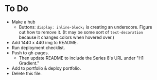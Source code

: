 # To Do

- Make a hub
  - Buttons: `display: inline-block;` is creating an underscore. Figure out how to remove it. (It may be some sort of `text-decoration` because it changes colors when hovered over.)
- Add 1440 x 440 img to README.
- Run deployment checklist.
- Push to gh-pages.
  - Then update README to include the Series 8's URL under "H1 Gradient."
- Add to portfolio & deploy portfolio.
- Delete this file.